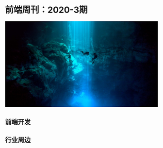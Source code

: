 # 前端周刊：2020-3期

[![](/img/bing/20200304.png?imageMogr2/thumbnail/960x)](https://cn.bing.com/search?q=潜水员)


## 前端开发

## 行业周边

